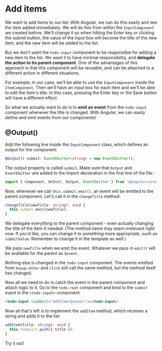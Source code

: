 # Add items

We want to add items to our list. With Angular, we can do this easily and see the item added immediately. We will do this from within the `InputComponent` we created before. We'll change it so when hitting the Enter key or clicking the submit button, the value of the input box will become the title of the new item, and the new item will be added to the list.

But we don't want the `todo-input` component to be responsible for adding a new item to the list. We want it to have minimal responsibility, and **delegate the action to its parent component**. One of the advantages of this approach is that this component will be reusable, and can be attached to a different action in different situations. 

For example, in our case, we'll be able to use the `InputComponent` inside the `ItemComponent`. Then we'll have an input box for each item and we'll be able to edit the item's title. In this case, pressing the Enter key or the Save button will have a different effect.

So what we actually want to do is to **emit an event** from the `todo-input` component whenever the title is changed. With Angular, we can easily define and emit events from our components!

## @Output()

Add the following line inside the `InputComponent` class, which defines an output for the component:

```ts
@Output() submit: EventEmitter<string> = new EventEmitter();
```

The output property is called `submit`. Make sure that `Output` and `EventEmitter` are added to the import declaration in the first line of the file: 

```ts
import { Component, OnInit, Output, EventEmitter } from '@angular/core';
```

Now, whenever we call `this.submit.emit()`, an event will be emitted to the parent component. Let's call it in the `changeTitle` method:

```ts
changeTitle(newTitle: string): void {
  this.submit.emit(newTitle);
}
```

We delegate everything to the parent component - even actually changing the title of the item if needed. \(The method name may seem irrelevant right now. If you'd like, you can change it to something more appropriate, such as `submitValue`. Remember to change it in the template as well.\)

We pass `newTitle` when we emit the event. Whatever we pass in `emit()` will be available for the parent as `$event`.

Nothing else is changed in the `todo-input` component. The events emitted from `keyup.enter` and `click` still call the same method, but the method itself has changed.

Now all we need to do is catch the event in the parent component and attach logic to it. Go to the `todo-root` component and bind to the `submit` event in the `<todo-input>` component:

```html
<todo-input (submit)="addItem($event)"></todo-input>
```

Now all that's left is to implement the `addItem` method, which receives a string and adds it to the list:

```ts
addItem(title: string): void {    
  this.todoList.push({ title });
}
```

Try it out!

